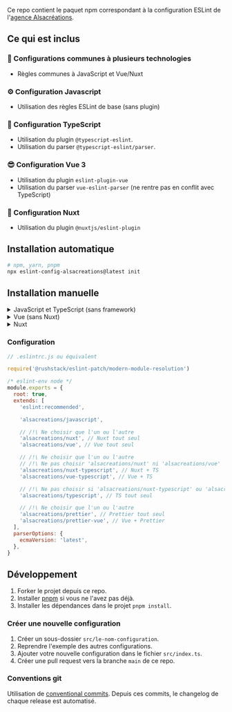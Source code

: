 Ce repo contient le paquet npm correspondant à la configuration ESLint de l'[agence Alsacréations](https://www.alsacreations.fr/).

## Ce qui est inclus

### 🤝 Configurations communes à plusieurs technologies

- Règles communes à JavaScript et Vue/Nuxt

### ⚙️ Configuration Javascript

- Utilisation des règles ESLint de base (sans plugin)

### 💪 Configuration TypeScript

- Utilisation du plugin `@typescript-eslint`.
- Utilisation du <span lang="en">parser</span> `@typescript-eslint/parser`.

### 😎 Configuration Vue 3

- Utilisation du plugin `eslint-plugin-vue`
- Utilisation du <span lang="en">parser</span> `vue-eslint-parser` (ne rentre pas en conflit avec TypeScript)

### 💚 Configuration Nuxt

- Utilisation du plugin `@nuxtjs/eslint-plugin`

## Installation automatique

```sh
# npm, yarn, pnpm
npx eslint-config-alsacreations@latest init
```

## Installation manuelle

<details>
  <summary>JavaScript et TypeScript (sans framework)</summary>

### Base

```sh
# npm, yarn, pnpm
npm i --save-dev eslint-config-alsacreations @rushstack/eslint-patch eslint
```

### Avec TS (optionnel)

```sh
# npm, yarn, pnpm
npm i --save-dev typescript
```

### Avec Prettier (optionnel)

```sh
# npm, yarn, pnpm
npm i --save-dev prettier eslint-config-prettier
```

</details>

<details>
  <summary>Vue (sans Nuxt)</summary>
  
### Base

```sh
# npm, yarn, pnpm
npm i --save-dev eslint-config-alsacreations @rushstack/eslint-patch eslint-plugin-vue eslint
```

### Avec TS (optionnel)

```sh
# npm, yarn, pnpm
npm i --save-dev @vue/eslint-config-typescript typescript
```

### Avec Prettier (optionnel)

```sh
# npm, yarn, pnpm
npm i --save-dev prettier @vue/eslint-config-prettier
```

</details>

<details>
  <summary>Nuxt</summary>
  
### Base

```sh
# npm, yarn, pnpm
npm i --save-dev eslint-config-alsacreations @rushstack/eslint-patch @nuxtjs/eslint-config eslint
```

### Avec TS (optionnel)

```sh
# npm, yarn, pnpm
npm i --save-dev @nuxtjs/eslint-config-typescript && npm uninstall @nuxtjs/eslint-config
```

### Avec Prettier (optionnel)

```sh
# npm, yarn, pnpm
npm i --save-dev prettier @vue/eslint-config-prettier
```

</details>

### Configuration

```js
// .eslintrc.js ou équivalent

require('@rushstack/eslint-patch/modern-module-resolution')

/* eslint-env node */
module.exports = {
  root: true,
  extends: [
    'eslint:recommended',

    'alsacreations/javascript',

    // /!\ Ne choisir que l'un ou l'autre
    'alsacreations/nuxt', // Nuxt tout seul
    'alsacreations/vue', // Vue tout seul

    // /!\ Ne choisir que l'un ou l'autre
    // /!\ Ne pas choisir 'alsacreations/nuxt' ni 'alsacreations/vue'
    'alsacreations/nuxt-typescript', // Nuxt + TS
    'alsacreations/vue-typescript', // Vue + TS

    // /!\ Ne pas choisir si 'alsacreations/nuxt-typescript' ou 'alsacreations/vue-typescript' sont utilisés
    'alsacreations/typescript', // TS tout seul

    // /!\ Ne choisir que l'un ou l'autre
    'alsacreations/prettier', // Prettier tout seul
    'alsacreations/prettier-vue', // Vue + Prettier
  ],
  parserOptions: {
    ecmaVersion: 'latest',
  },
}
```

## Développement

1. Forker le projet depuis ce repo.
2. Installer [pnpm](https://pnpm.io/installation) si vous ne l'avez pas déjà.
3. Installer les dépendances dans le projet `pnpm install`.

### Créer une nouvelle configuration

1. Créer un sous-dossier `src/le-nom-configuration`.
2. Reprendre l'exemple des autres configurations.
3. Ajouter votre nouvelle configuration dans le fichier `src/index.ts`.
4. Créer une pull request vers la branche `main` de ce repo.

### Conventions git

Utilisation de [conventional commits](https://www.conventionalcommits.org/en/v1.0.0/). Depuis ces commits, le changelog de chaque release est automatisé.
